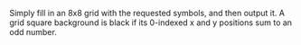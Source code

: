 Simply fill in an 8x8 grid with the requested symbols, and then output it. A grid square background is black if its 0-indexed x and y positions sum to an odd number.

